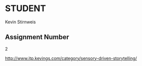 # STUDENT

Kevin Stirnweis

## Assignment Number 

2

http://www.itp.kevings.com/category/sensory-driven-storytelling/